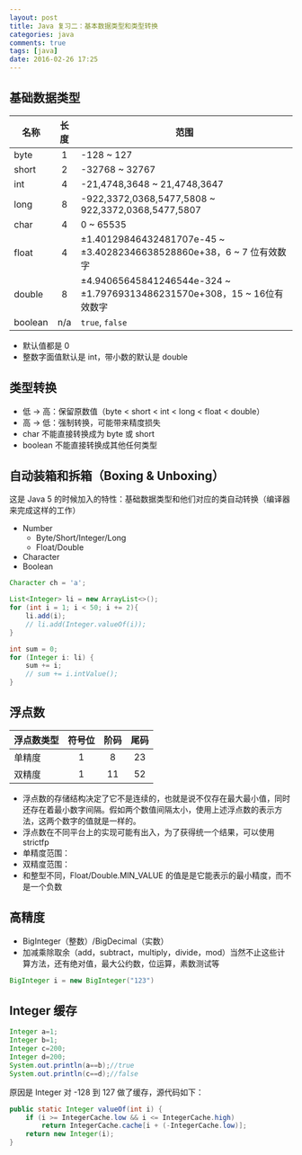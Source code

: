 ```yaml
---
layout: post
title: Java 复习二：基本数据类型和类型转换
categories: java
comments: true
tags: [java]
date: 2016-02-26 17:25
---
```


## 基础数据类型

|名称|长度|范围|
|---|:-:|---|
|byte	|1| -128 ~ 127 						|
|short	|2| -32768 ~ 32767 					|
|int	|4| -21,4748,3648 ~ 21,4748,3647 	|
|long	|8| -922,3372,0368,5477,5808 ~ 922,3372,0368,5477,5807 |
|char	|4| 0 ~ 65535 						|
|float	|4|	±1.40129846432481707e-45 ~ ±3.40282346638528860e+38，6 ~ 7 位有效数字|
|double	|8|	±4.94065645841246544e-324 ~ ±1.79769313486231570e+308，15 ~ 16位有效数字|
|boolean|n/a| `true`, `false`				|

* 默认值都是 0
* 整数字面值默认是 int，带小数的默认是 double

## 类型转换

* 低 → 高：保留原数值（byte < short < int < long < float < double）
* 高 → 低：强制转换，可能带来精度损失
* char 不能直接转换成为 byte 或 short
* boolean 不能直接转换成其他任何类型


## 自动装箱和拆箱（Boxing & Unboxing）

这是 Java 5 的时候加入的特性：基础数据类型和他们对应的类自动转换（编译器来完成这样的工作）

* Number
  * Byte/Short/Integer/Long
  * Float/Double
* Character
* Boolean

```java
Character ch = 'a';

List<Integer> li = new ArrayList<>();
for (int i = 1; i < 50; i += 2){
	li.add(i);
	// li.add(Integer.valueOf(i));
}

int sum = 0;
for (Integer i: li) {
	sum += i;
	// sum += i.intValue();
}
```

## 浮点数

| 浮点数类型 	| 符号位 	| 阶码 	| 尾码 	|
|---|:-:|:-:|:-:|
| 单精度		| 1 		| 8		| 23 	|
| 双精度		| 1 		| 11 	| 52	|

* 浮点数的存储结构决定了它不是连续的，也就是说不仅存在最大最小值，同时还存在着最小数字间隔。假如两个数值间隔太小，使用上述浮点数的表示方法，这两个数字的值就是一样的。
* 浮点数在不同平台上的实现可能有出入，为了获得统一个结果，可以使用 strictfp
* 单精度范围：
* 双精度范围：
* 和整型不同，Float/Double.MIN_VALUE 的值是是它能表示的最小精度，而不是一个负数

## 高精度

* BigInteger（整数）/BigDecimal（实数）
* 加减乘除取余（add，subtract，multiply，divide，mod）当然不止这些计算方法，还有绝对值，最大公约数，位运算，素数测试等

```java
BigInteger i = new BigInteger("123")
```



## Integer 缓存

```java
Integer a=1;
Integer b=1;
Integer c=200;
Integer d=200;
System.out.println(a==b);//true
System.out.println(c==d);//false
```

原因是 Integer 对 -128 到 127 做了缓存，源代码如下：

```java
public static Integer valueOf(int i) {
    if (i >= IntegerCache.low && i <= IntegerCache.high)
        return IntegerCache.cache[i + (-IntegerCache.low)];
    return new Integer(i);
}
```
